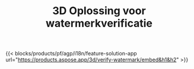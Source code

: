 ﻿---
title: 3D Oplossing voor watermerkverificatie 
weight: 7730
url: /nl/verify-watermark
limit: 
description: Controleer het blinde watermerk van uw 3D bestand.
---
{{< blocks/products/pf/agp/i18n/feature-solution-app url="https://products.aspose.app/3d/verify-watermark/embed&h1&h2" >}}
